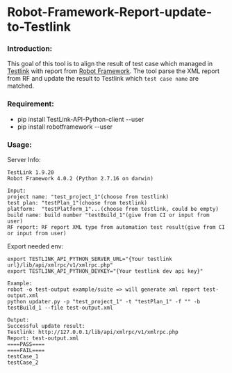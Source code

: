 # Robot-Framework-Report-update-to-Testlink

### Introduction:
This goal of this tool is to align the result of test case which managed in [Testlink](https://github.com/TestLinkOpenSourceTRMS/testlink-code) with report from [Robot Framework](https://github.com/robotframework/robotframework).
The tool parse the XML report from RF and update the result to Testlink which `test case name` are matched.

### Requirement:
- pip install TestLink-API-Python-client --user
- pip install robotframework --user

### Usage:
Server Info:
```
TestLink 1.9.20
Robot Framework 4.0.2 (Python 2.7.16 on darwin)
```

```
Input:
project name: "test_project_1"(choose from testlink)
test plan: "testPlan_1"(choose from testlink)
platform:  "testPlatform_1"...(choose from testlink, could be empty)
build name: build number "testBuild_1"(give from CI or input from user)
RF report: RF report XML type from automation test result(give from CI or input from user)
```

Export needed env:
```
export TESTLINK_API_PYTHON_SERVER_URL="{Your testlink url}/lib/api/xmlrpc/v1/xmlrpc.php"
export TESTLINK_API_PYTHON_DEVKEY="{Your testlink dev api key}"
```

```
Example:
robot -o test-output example/suite => will generate xml report test-output.xml
python updater.py -p "test_project_1" -t "testPlan_1" -f "" -b testBuild_1 --file test-output.xml
```

```
Output:
Successful update result:
Testlink: http://127.0.0.1/lib/api/xmlrpc/v1/xmlrpc.php
Report: test-output.xml
====PASS====
====FAIL====
testCase_1
testCase_2
```
